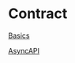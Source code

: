 # Contract

[<!--INCLUDE-->Basics](../../global/basics/README.md)

[<!--INCLUDE-->AsyncAPI](./asyncapi/README.md)
